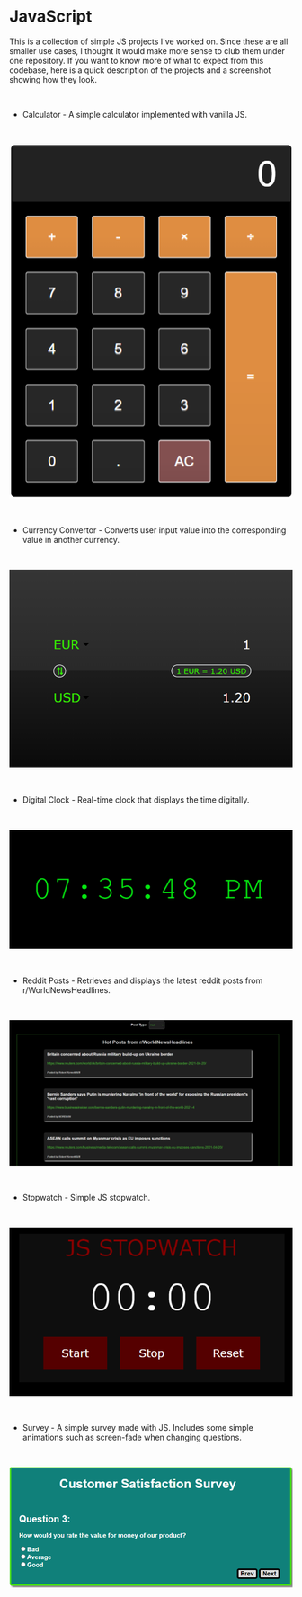 # JavaScript
This is a collection of simple JS projects I've worked on. Since these are all smaller use cases, I thought it would make more sense to club them under one repository. If you want to know more of what to expect from this codebase, here is a quick description of the projects and a screenshot showing how they look.

<br />

+ Calculator - A simple calculator implemented with vanilla JS.

<br />

![ScreenShot](img/calculator.PNG)

<br />

+ Currency Convertor - Converts user input value into the corresponding value in another currency.

<br />

![ScreenShot](img/currency-convertor.PNG)

<br />

+ Digital Clock - Real-time clock that displays the time digitally.

<br />

![ScreenShot](img/digital-clock.PNG)

<br />

+ Reddit Posts - Retrieves and displays the latest reddit posts from r/WorldNewsHeadlines.

<br />

![ScreenShot](img/reddit-posts.PNG)

<br />

+ Stopwatch - Simple JS stopwatch.

<br />

![ScreenShot](img/stopwatch.PNG)

<br />

+ Survey - A simple survey made with JS. Includes some simple animations such as screen-fade when changing questions.

<br />

![ScreenShot](img/survey.PNG)
